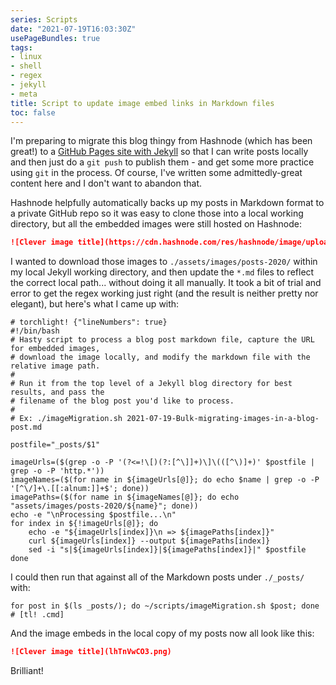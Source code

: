 ```yaml
---
series: Scripts
date: "2021-07-19T16:03:30Z"
usePageBundles: true
tags:
- linux
- shell
- regex
- jekyll
- meta
title: Script to update image embed links in Markdown files
toc: false
---
```


I'm preparing to migrate this blog thingy from Hashnode (which has been great!) to a [GitHub Pages site with Jekyll](https://docs.github.com/en/pages/setting-up-a-github-pages-site-with-jekyll/creating-a-github-pages-site-with-jekyll) so that I can write posts locally and then just do a `git push` to publish them - and get some more practice using `git` in the process. Of course, I've written some admittedly-great content here and I don't want to abandon that.

Hashnode helpfully automatically backs up my posts in Markdown format to a private GitHub repo so it was easy to clone those into a local working directory, but all the embedded images were still hosted on Hashnode:

```markdown
![Clever image title](https://cdn.hashnode.com/res/hashnode/image/upload/v1600098180227/lhTnVwCO3.png)
```

I wanted to download those images to `./assets/images/posts-2020/` within my local Jekyll working directory, and then update the `*.md` files to reflect the correct local path... without doing it all manually. It took a bit of trial and error to get the regex working just right (and the result is neither pretty nor elegant), but here's what I came up with:

```shell
# torchlight! {"lineNumbers": true}
#!/bin/bash
# Hasty script to process a blog post markdown file, capture the URL for embedded images,
# download the image locally, and modify the markdown file with the relative image path.
#
# Run it from the top level of a Jekyll blog directory for best results, and pass the
# filename of the blog post you'd like to process.
#
# Ex: ./imageMigration.sh 2021-07-19-Bulk-migrating-images-in-a-blog-post.md

postfile="_posts/$1"

imageUrls=($(grep -o -P '(?<=!\[)(?:[^\]]+)\]\(([^\)]+)' $postfile | grep -o -P 'http.*'))
imageNames=($(for name in ${imageUrls[@]}; do echo $name | grep -o -P '[^\/]+\.[[:alnum:]]+$'; done))
imagePaths=($(for name in ${imageNames[@]}; do echo "assets/images/posts-2020/${name}"; done))
echo -e "\nProcessing $postfile...\n"
for index in ${!imageUrls[@]}; do
    echo -e "${imageUrls[index]}\n => ${imagePaths[index]}"
    curl ${imageUrls[index]} --output ${imagePaths[index]}
    sed -i "s|${imageUrls[index]}|${imagePaths[index]}|" $postfile
done
```

I could then run that against all of the Markdown posts under `./_posts/` with:

```shell
for post in $(ls _posts/); do ~/scripts/imageMigration.sh $post; done # [tl! .cmd]
```

And the image embeds in the local copy of my posts now all look like this:

```markdown
![Clever image title](lhTnVwCO3.png)
```

Brilliant!